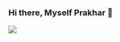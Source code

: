 ### Hi there, Myself Prakhar 👋

<!-- ![prakhart111's Stats](https://github-readme-stats.vercel.app/api?username=prakhart111&theme=vue-dark&show_icons=true&hide_border=true&count_private=true) -->

<!-- ![prakhart111's Top Languages](https://github-readme-stats.vercel.app/api/top-langs/?username=prakhart111&theme=vue-dark&show_icons=true&hide_border=true&layout=compact) -->

![](https://komarev.com/ghpvc/?username=prakhart111)
<!--
**prakhart111/prakhart111** is a ✨ _special_ ✨ repository because its `README.md` (this file) appears on your GitHub profile.

Here are some ideas to get you started:

- 🔭 I’m currently working on ...
- 🌱 I’m currently learning ...
- 👯 I’m looking to collaborate on ...
- 🤔 I’m looking for help with ...
- 💬 Ask me about ...
- 📫 How to reach me: ...
- 😄 Pronouns: ...
- ⚡ Fun fact: ...
-->
